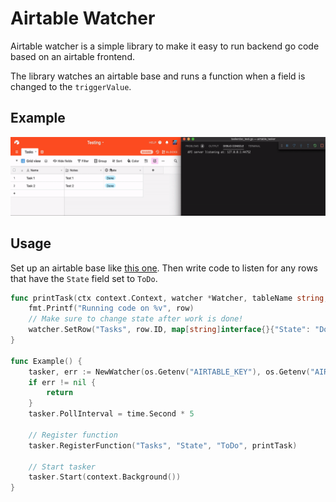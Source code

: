 # Airtable Watcher

Airtable watcher is a simple library to make it easy to run backend go code based on an airtable frontend.

The library watches an airtable base and runs a function when a field is changed to the `triggerValue`.

## Example

![example](example.gif)

## Usage

Set up an airtable base like [this one](https://airtable.com/shrrp5hz1D5JTb1HI).
Then write code to listen for any rows that have the `State` field set to `ToDo`.

```go
func printTask(ctx context.Context, watcher *Watcher, tableName string, row *Row) {
    fmt.Printf("Running code on %v", row)
    // Make sure to change state after work is done!
    watcher.SetRow("Tasks", row.ID, map[string]interface{}{"State": "Done"})
}

func Example() {
    tasker, err := NewWatcher(os.Getenv("AIRTABLE_KEY"), os.Getenv("AIRTABLE_BASE"))
    if err != nil {
        return
    }
    tasker.PollInterval = time.Second * 5

    // Register function
    tasker.RegisterFunction("Tasks", "State", "ToDo", printTask)

    // Start tasker
    tasker.Start(context.Background())
}
```
